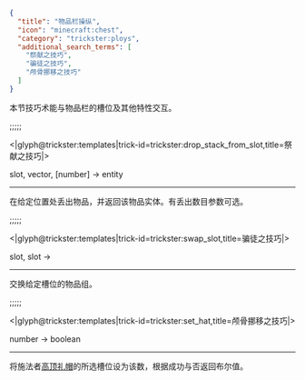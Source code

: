 ```json
{
  "title": "物品栏操纵",
  "icon": "minecraft:chest",
  "category": "trickster:ploys",
  "additional_search_terms": [
    "祭献之技巧",
    "骗徒之技巧",
    "颅骨挪移之技巧"
  ]
}
```

本节技巧术能与物品栏的槽位及其他特性交互。

;;;;;

<|glyph@trickster:templates|trick-id=trickster:drop_stack_from_slot,title=祭献之技巧|>

slot, vector, [number] -> entity

---

在给定位置处丢出物品，并返回该物品实体。有丢出数目参数可选。

;;;;;

<|glyph@trickster:templates|trick-id=trickster:swap_slot,title=骗徒之技巧|>

slot, slot ->

---

交换给定槽位的物品组。

;;;;;

<|glyph@trickster:templates|trick-id=trickster:set_hat,title=颅骨挪移之技巧|>

number -> boolean

---

将施法者[高顶礼帽](^trickster:items/top_hat)的所选槽位设为该数，根据成功与否返回布尔值。
